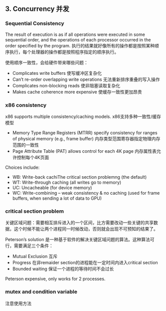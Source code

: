 ## 3. Concurrency 并发

### Sequential Consistency

The result of execution is as if all operations were executed in some sequential order, and the operations of each processor occurred in the order specified by the program.
执行的结果就好像所有的操作都是按照某种顺序执行，每个处理器的操作都是按照程序指定的顺序执行。

使用顺序一致性，会给硬件带来哪些问题：
* Complicates write buffers 使写缓冲区复杂化
* Can’t re-order overlapping write operations 无法重新排序重叠的写入操作
* Complicates non-blocking reads 使非阻塞读取复杂化
* Makes cache coherence more expensive 使缓存一致性更加昂贵

### x86 consistency

x86 supports multiple consistency/caching models. x86支持多种一致性/缓存模型
* Memory Type Range Registers (MTRR) specify consistency for ranges of physical memory (e.g., frame buffer) 内存类型范围寄存器指定物理内存范围的一致性
* Page Attribute Table (PAT) allows control for each 4K page 内存属性表允许控制每个4K页面

Choices include:
- WB: Write-back cachiThe critical section problemng (the default)
- WT: Write-through caching (all writes go to memory)
- UC: Uncacheable (for device memory)
- WC: Write-combining – weak consistency & no caching
(used for frame buffers, when sending a lot of data to GPU)

### critical section problem

关键区域问题：需要相互排斥进入的一个区间，比方需要改动一些关键的共享数据，这个时候不能让两个进程同一时候改动，否则就会出现不可预知的结果了。

Peterson’s solution 是一种基于软件的解决关键区域问题的算法。这种算法可行，需要满足三个条件：
* Mutual Exclusion 互斥
* Progress 在非remaider section的进程能在一定时间内进入critical section
* Bounded waiting 保证一个进程的等待时间不会过长

Peterson expensive, only works for 2 processes.

### mutex and condition variable

注意使用方法


